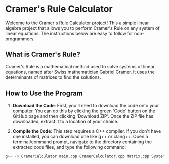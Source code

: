 # Cramer's Rule Calculator

Welcome to the Cramer's Rule Calculator project! This a simple linear algebra project that allows you to perform Cramer's Rule on any system of linear equations. The instructions below are easy to follow for non-programmers.

## What is Cramer's Rule?

Cramer's Rule is a mathematical method used to solve systems of linear equations, named after Swiss mathematician Gabriel Cramer. It uses the determinants of matrices to find the solutions.

## How to Use the Program

1. **Download the Code**: First, you'll need to download the code onto your computer. You can do this by clicking the green 'Code' button on the GitHub page and then clicking 'Download ZIP'. Once the ZIP file has downloaded, extract it to a location of your choice.

2. **Compile the Code**: This step requires a C++ compiler. If you don't have one installed, you can download one like g++ or clang++. Open a terminal/command prompt, navigate to the directory containing the extracted code files, and type the following command:

```bash
g++ -o CramerCalculator main.cpp CramerCalculator.cpp Matrix.cpp SystemOfEquations.cpp
